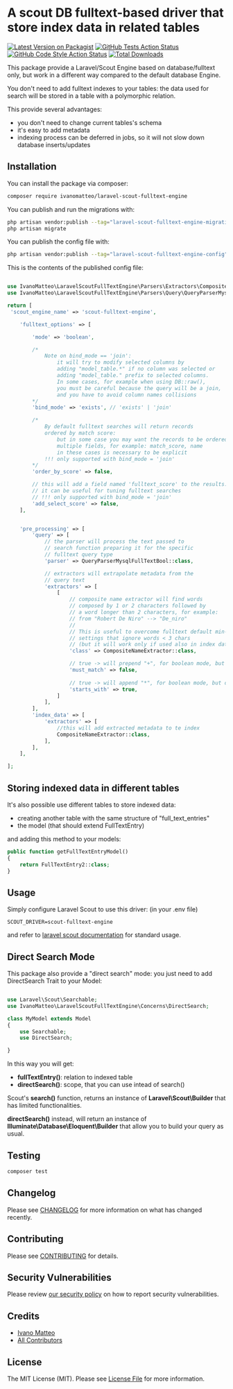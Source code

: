 # A scout DB fulltext-based driver that store index data in related tables

[![Latest Version on Packagist](https://img.shields.io/packagist/v/ivanomatteo/laravel-scout-fulltext-engine.svg?style=flat-square)](https://packagist.org/packages/ivanomatteo/laravel-scout-fulltext-engine)
[![GitHub Tests Action Status](https://img.shields.io/github/workflow/status/ivanomatteo/laravel-scout-fulltext-engine/run-tests?label=tests)](https://github.com/ivanomatteo/laravel-scout-fulltext-engine/actions?query=workflow%3Arun-tests+branch%3Amain)
[![GitHub Code Style Action Status](https://img.shields.io/github/workflow/status/ivanomatteo/laravel-scout-fulltext-engine/Check%20&%20fix%20styling?label=code%20style)](https://github.com/ivanomatteo/laravel-scout-fulltext-engine/actions?query=workflow%3A"Check+%26+fix+styling"+branch%3Amain)
[![Total Downloads](https://img.shields.io/packagist/dt/ivanomatteo/laravel-scout-fulltext-engine.svg?style=flat-square)](https://packagist.org/packages/ivanomatteo/laravel-scout-fulltext-engine)

This package provide a Laravel/Scout Engine based on database/fulltext only, but work in a different way compared to the default database Engine.

You don't need to add fulltext indexes to your tables: the data used for search will be stored in a table with a polymorphic relation.

This provide several advantages:

- you don't need to change current tables's schema
- it's easy to add metadata
- indexing process can be deferred in jobs, so it will not slow down database inserts/updates


## Installation

You can install the package via composer:

```bash
composer require ivanomatteo/laravel-scout-fulltext-engine
```

You can publish and run the migrations with:

```bash
php artisan vendor:publish --tag="laravel-scout-fulltext-engine-migrations"
php artisan migrate
```

You can publish the config file with:

```bash
php artisan vendor:publish --tag="laravel-scout-fulltext-engine-config"
```

This is the contents of the published config file:

```php

use IvanoMatteo\LaravelScoutFullTextEngine\Parsers\Extractors\CompositeNameExtractor;
use IvanoMatteo\LaravelScoutFullTextEngine\Parsers\Query\QueryParserMysqlFullTextBool;

return [
 'scout_engine_name' => 'scout-fulltext-engine',

    'fulltext_options' => [

        'mode' => 'boolean',

        /*
            Note on bind_mode == 'join': 
                it will try to modify selected columns by
                adding "model_table.*" if no column was selected or
                adding "model_table." prefix to selected columns.
                In some cases, for example when using DB::raw(), 
                you must be careful because the query will be a join, 
                and you have to avoid column names collisions
        */
        'bind_mode' => 'exists', // 'exists' | 'join'

        /* 
            By default fulltext searches will return records
            ordered by match score: 
                but in some case you may want the records to be ordered by 
                multiple fields, for example: match_score, name
                in these cases is necessary to be explicit
            !!! only supported with bind_mode = 'join' 
        */
        'order_by_score' => false,

        // this will add a field named 'fulltext_score' to the results.
        // it can be useful for tuning fulltext searches
        // !!! only supported with bind_mode = 'join'
        'add_select_score' => false,
    ],


    'pre_processing' => [
        'query' => [
            // the parser will process the text passed to 
            // search function preparing it for the specific 
            // fulltext query type
            'parser' => QueryParserMysqlFullTextBool::class,

            // extractors will extrapolate metadata from the 
            // query text 
            'extractors' => [
                [
                    // composite name extractor will find words
                    // composed by 1 or 2 characters followed by
                    // a word longer than 2 characters, for example:
                    // from "Robert De Niro" --> "De_niro"
                    //
                    // This is useful to overcome fulltext default min-length 
                    // settings that ignore words < 3 chars 
                    // (but it will work only if used also in index data section)
                    'class' => CompositeNameExtractor::class,

                    // true -> will prepend "+", for boolean mode, but depends by the parser class
                    'must_match' => false, 
                    
                    // true -> will append "*", for boolean mode, but depends by the parser class
                    'starts_with' => true, 
                ]
            ],
        ],
        'index_data' => [
            'extractors' => [
                //this will add extracted metadata to te index
                CompositeNameExtractor::class,
            ],
        ],
    ],

];
```

## Storing indexed data in different tables

It's also possible use different tables to store indexed data: 
- creating another table with the same structure of "full_text_entries"
- the model (that should extend FullTextEntry)

and adding this method to your models:

```php
public function getFullTextEntryModel()
{
    return FullTextEntry2::class;
}
```


## Usage

Simply configure Laravel Scout to use this driver:
(in your .env file)

```
SCOUT_DRIVER=scout-fulltext-engine
```

and refer to [laravel scout documentation](https://laravel.com/docs/scout) for standard usage.

## Direct Search Mode

This package also provide a "direct search" mode: 
you just need to add DirectSearch Trait to your Model:

```php

use Laravel\Scout\Searchable;
use IvanoMatteo\LaravelScoutFullTextEngine\Concerns\DirectSearch;

class MyModel extends Model
{
    use Searchable;
    use DirectSearch;

}

```

In this way you will get:
- **fullTextEntry()**: relation to indexed table
- **directSearch()**: scope, that you can use intead of search()

Scout's **search()** function, returns an instance of **Laravel\Scout\Builder** that has limited functionalities.

**directSearch()** instead, will return an instance of **Illuminate\Database\Eloquent\Builder** that allow you to build your query as usual.



## Testing

```bash
composer test
```

## Changelog

Please see [CHANGELOG](CHANGELOG.md) for more information on what has changed recently.

## Contributing

Please see [CONTRIBUTING](https://github.com/spatie/.github/blob/main/CONTRIBUTING.md) for details.

## Security Vulnerabilities

Please review [our security policy](../../security/policy) on how to report security vulnerabilities.

## Credits

- [Ivano Matteo](https://github.com/ivanomatteo)
- [All Contributors](../../contributors)

## License

The MIT License (MIT). Please see [License File](LICENSE.md) for more information.
